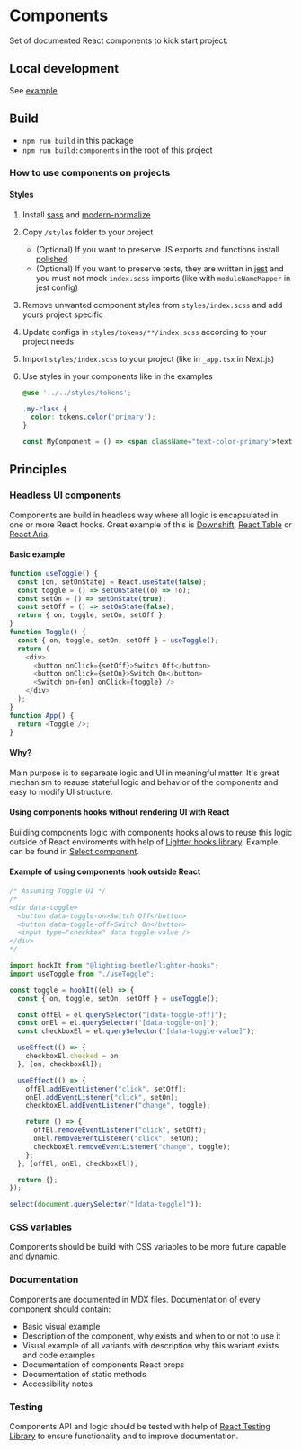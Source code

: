 # Components

Set of documented React components to kick start project.

## Local development

See [example](../example)

## Build

- `npm run build` in this package
- `npm run build:components` in the root of this project

### How to use components on projects

#### Styles

1. Install [sass](https://www.npmjs.com/package/sass) and [modern-normalize](https://www.npmjs.com/package/modern-normalize)
2. Copy `/styles` folder to your project
    - (Optional) If you want to preserve JS exports and functions install [polished](https://www.npmjs.com/package/polished)
    - (Optional) If you want to preserve tests, they are written in [jest](https://www.npmjs.com/package/jest) and you must not mock `index.scss` imports (like with `moduleNameMapper` in jest config)
3. Remove unwanted component styles from `styles/index.scss` and add yours project specific
4. Update configs in `styles/tokens/**/index.scss` according to your project needs
5. Import `styles/index.scss` to your project (like in `_app.tsx` in Next.js)
6. Use styles in your components like in the examples

    ```scss
    @use '../../styles/tokens';

    .my-class {
      color: tokens.color('primary');
    }
    ```

    ```jsx
    const MyComponent = () => <span className="text-color-primary">text</span>
    ```

## Principles

### Headless UI components

Components are build in headless way where all logic is encapsulated in one or more React hooks. Great example of this is [Downshift](https://github.com/paypal/downshift), [React Table](https://github.com/tannerlinsley/react-table) or [React Aria](https://react-spectrum.adobe.com/react-aria/).

#### Basic example

```js
function useToggle() {
  const [on, setOnState] = React.useState(false);
  const toggle = () => setOnState((o) => !o);
  const setOn = () => setOnState(true);
  const setOff = () => setOnState(false);
  return { on, toggle, setOn, setOff };
}
function Toggle() {
  const { on, toggle, setOn, setOff } = useToggle();
  return (
    <div>
      <button onClick={setOff}>Switch Off</button>
      <button onClick={setOn}>Switch On</button>
      <Switch on={on} onClick={toggle} />
    </div>
  );
}
function App() {
  return <Toggle />;
}
```

#### Why?

Main purpose is to separeate logic and UI in meaningful matter. It's great mechanism to reause stateful logic and behavior of the components and easy to modify UI structure.

#### Using components hooks without rendering UI with React

Building components logic with components hooks allows to reuse this logic outside of React enviroments with help of [Lighter hooks library](../lighter-hooks). Example can be found in [Select component](./src/components/Select/Select.static.ts).

#### Example of using components hook outside React

```js
/* Assuming Toggle UI */
/*
<div data-toggle>
  <button data-toggle-on>Switch Off</button>
  <button data-toggle-off>Switch On</button>
  <input type="checkbox" data-toggle-value />
</div>
*/

import hookIt from "@lighting-beetle/lighter-hooks";
import useToggle from "./useToggle";

const toggle = hoohIt((el) => {
  const { on, toggle, setOn, setOff } = useToggle();

  const offEl = el.querySelector("[data-toggle-off]");
  const onEl = el.querySelector("[data-toggle-on]");
  const checkboxEl = el.querySelector("[data-toggle-value]");

  useEffect(() => {
    checkboxEl.checked = on;
  }, [on, checkboxEl]);

  useEffect(() => {
    offEl.addEventListener("click", setOff);
    onEl.addEventListener("click", setOn);
    checkboxEl.addEventListener("change", toggle);

    return () => {
      offEl.removeEventListener("click", setOff);
      onEl.removeEventListener("click", setOn);
      checkboxEl.removeEventListener("change", toggle);
    };
  }, [offEl, onEl, checkboxEl]);

  return {};
});

select(document.querySelector("[data-toggle]"));
```

### CSS variables

Components should be build with CSS variables to be more future capable and dynamic.

### Documentation

Components are documented in MDX files. Documentation of every component should contain:

- Basic visual example
- Description of the component, why exists and when to or not to use it
- Visual example of all variants with description why this wariant exists and code examples
- Documentation of components React props
- Documentation of static methods
- Accessibility notes

### Testing

Components API and logic should be tested with help of [React Testing Library](https://testing-library.com/docs/react-testing-library/intro/) to ensure functionality and to improve documentation.
